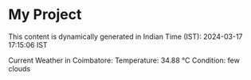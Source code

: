 # My Project

This content is dynamically generated in Indian Time (IST): 2024-03-17 17:15:06 IST


Current Weather in Coimbatore:
Temperature: 34.88 °C
Condition: few clouds
